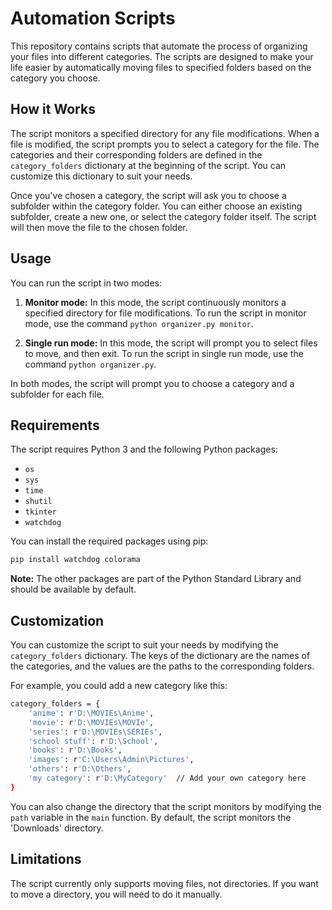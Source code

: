 # Automation Scripts

This repository contains scripts that automate the process of organizing your files into different categories. The scripts are designed to make your life easier by automatically moving files to specified folders based on the category you choose.

## How it Works

The script monitors a specified directory for any file modifications. When a file is modified, the script prompts you to select a category for the file. The categories and their corresponding folders are defined in the `category_folders` dictionary at the beginning of the script. You can customize this dictionary to suit your needs.

Once you've chosen a category, the script will ask you to choose a subfolder within the category folder. You can either choose an existing subfolder, create a new one, or select the category folder itself. The script will then move the file to the chosen folder.

## Usage

You can run the script in two modes:

1. **Monitor mode:** In this mode, the script continuously monitors a specified directory for file modifications. To run the script in monitor mode, use the command `python organizer.py monitor`.

2. **Single run mode:** In this mode, the script will prompt you to select files to move, and then exit. To run the script in single run mode, use the command `python organizer.py`.

In both modes, the script will prompt you to choose a category and a subfolder for each file.

## Requirements

The script requires Python 3 and the following Python packages:

- `os`
- `sys`
- `time`
- `shutil`
- `tkinter`
- `watchdog`

You can install the required packages using pip:

```bash
pip install watchdog colorama
```
**Note:** The other packages are part of the Python Standard Library and should be available by default.

## Customization
You can customize the script to suit your needs by modifying the `category_folders` dictionary. The keys of the dictionary are the names of the categories, and the values are the paths to the corresponding folders.

For example, you could add a new category like this:

```bash
category_folders = {
    'anime': r'D:\MOVIEs\Anime',
    'movie': r'D:\MOVIEs\MOVIe',
    'series': r'D:\MOVIEs\SERIEs',
    'school stuff': r'D:\School',
    'books': r'D:\Books',
    'images': r'C:\Users\Admin\Pictures',
    'others': r'D:\Others',
    'my category': r'D:\MyCategory'  // Add your own category here
}
```
You can also change the directory that the script monitors by modifying the `path` variable in the `main` function. By default, the script monitors the 'Downloads' directory.

## Limitations

The script currently only supports moving files, not directories. If you want to move a directory, you will need to do it manually.